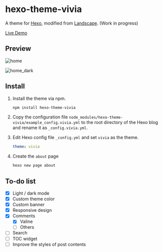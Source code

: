 # hexo-theme-vivia

A theme for [Hexo](https://hexo.io/), modified from [Landscape](https://github.com/hexojs/hexo-theme-landscape). (Work in progress)

[Live Demo](https://saicaca.github.io/vivia-preview/)

## Preview

![home](preview/home.png)

![home_dark](preview/home-dark.png)

## Install

1. Install the theme via npm.

   ```bash
   npm install hexo-theme-vivia
   ```
   
2. Copy the configuration file `node_modules/hexo-theme-vivia/example_config.vivia.yml` to the root directory of the Hexo blog and rename it as `_config.vivia.yml`.

3. Edit Hexo config file `_config.yml` and set `vivia` as the theme.

   ```yaml
   theme: vivia
   ```

4. Create the `about` page

   ```bash
   hexo new page about
   ```

## To-do list

- [x] Light / dark mode
- [x] Custom theme color
- [x] Custom banner
- [x] Responsive design
- [x] Comments
  - [x] Valine
  - [ ] Others
- [ ] Search
- [ ] TOC widget
- [ ] Improve the styles of post contents
